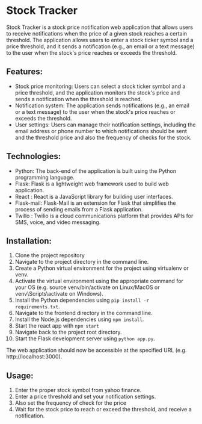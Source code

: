 # Stock Tracker

Stock Tracker is a stock price notification web application that allows users to receive notifications when the price of a given stock reaches a certain threshold. The application allows users to enter a stock ticker symbol and a price threshold, and it sends a notification (e.g., an email or a text message) to the user when the stock's price reaches or exceeds the threshold.

## Features:

- Stock price monitoring: Users can select a stock ticker symbol and a price threshold, and the application monitors the stock's price and sends a notification when the threshold is reached.
- Notification system: The application sends notifications (e.g., an email or a text message) to the user when the stock's price reaches or exceeds the threshold.
- User settings: Users can manage their notification settings, including the email address or phone number to which notifications should be sent and the threshold price and also the frequency of checks for the stock.

## Technologies:

- Python: The back-end of the application is built using the Python programming language.
- Flask: Flask is a lightweight web framework used to build web application.
- React : React is a JavaScript library for building user interfaces.
- Flask-mail: Flask-Mail is an extension for Flask that simplifies the process of sending  emails from a Flask application.
- Twillo : Twilio is a cloud communications platform that provides APIs for SMS, voice, and video messaging.

## Installation:

1. Clone the project repository
2. Navigate to the project directory in the command line.
3. Create a Python virtual environment for the project using virtualenv or venv.
4. Activate the virtual environment using the appropriate command for your OS (e.g. source venv/bin/activate on Linux/MacOS or venv\Scripts\activate on Windows).
5. Install the Python dependencies using `pip install -r requirements.txt`.
6. Navigate to the frontend directory in the command line.
7. Install the Node.js dependencies using `npm install`.
8. Start the react app with `npm start`
9. Navigate back to the project root directory.
10. Start the Flask development server using `python app.py`.

The web application should now be accessible at the specified URL (e.g. http://localhost:3000).

## Usage:

1. Enter the proper stock symbol from yahoo finance.
2. Enter a price threshold and set your notification settings.
3. Also set the frequency of check for the price
4. Wait for the stock price to reach or exceed the threshold, and receive a notification.

